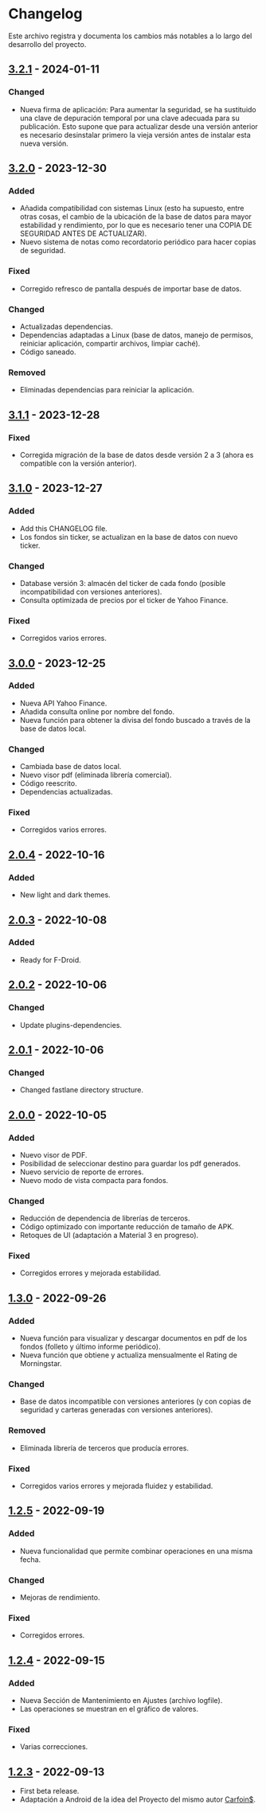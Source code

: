 # Changelog

Este archivo registra y documenta los cambios más notables a lo largo del desarrollo del proyecto.

## [3.2.1] - 2024-01-11

### Changed

- Nueva firma de aplicación: Para aumentar la seguridad, se ha sustituido una clave de depuración temporal por una clave adecuada para su publicación. Esto supone que para actualizar desde una versión anterior es necesario desinstalar primero la vieja versión antes de instalar esta nueva versión.

## [3.2.0] - 2023-12-30

### Added

- Añadida compatibilidad con sistemas Linux (esto ha supuesto, entre otras cosas, el cambio de la ubicación de la base de datos para mayor estabilidad y rendimiento, por lo que es necesario tener una COPIA DE SEGURIDAD ANTES DE ACTUALIZAR).
- Nuevo sistema de notas como recordatorio periódico para hacer copias de seguridad.

### Fixed

- Corregido refresco de pantalla después de importar base de datos.

### Changed

- Actualizadas dependencias.
- Dependencias adaptadas a Linux (base de datos, manejo de permisos, reiniciar aplicación, compartir archivos, limpiar caché).
- Código saneado.

### Removed

- Eliminadas dependencias para reiniciar la aplicación.

## [3.1.1] - 2023-12-28

### Fixed

- Corregida migración de la base de datos desde versión 2 a 3 (ahora es compatible con la versión anterior).

## [3.1.0] - 2023-12-27

### Added

- Add this CHANGELOG file.
- Los fondos sin ticker, se actualizan en la base de datos con nuevo ticker.

### Changed

- Database versión 3: almacén del ticker de cada fondo (posible incompatibilidad con versiones anteriores).
- Consulta optimizada de precios por el ticker de Yahoo Finance.

### Fixed

- Corregidos varios errores.

## [3.0.0] - 2023-12-25

### Added

- Nueva API Yahoo Finance.
- Añadida consulta online por nombre del fondo.
- Nueva función para obtener la divisa del fondo buscado a través de la base de datos local.

### Changed

- Cambiada base de datos local.
- Nuevo visor pdf (eliminada librería comercial).
- Código reescrito.
- Dependencias actualizadas.

### Fixed

- Corregidos varios errores.

## [2.0.4] - 2022-10-16

### Added

- New light and dark themes.

## [2.0.3] - 2022-10-08

### Added

- Ready for F-Droid.

## [2.0.2] - 2022-10-06

### Changed

- Update plugins-dependencies.

## [2.0.1] - 2022-10-06

### Changed

- Changed fastlane directory structure.

## [2.0.0] - 2022-10-05

### Added

- Nuevo visor de PDF.
- Posibilidad de seleccionar destino para guardar los pdf generados.
- Nuevo servicio de reporte de errores.
- Nuevo modo de vista compacta para fondos.

### Changed

- Reducción de dependencia de librerías de terceros.
- Código optimizado con importante reducción de tamaño de APK.
- Retoques de UI (adaptación a Material 3 en progreso).

### Fixed

- Corregidos errores y mejorada estabilidad.

## [1.3.0] - 2022-09-26

### Added

- Nueva función para visualizar y descargar documentos en pdf de los fondos (folleto y último informe periódico).
- Nueva función que obtiene y actualiza mensualmente el Rating de Morningstar.

### Changed

- Base de datos incompatible con versiones anteriores (y con copias de seguridad y carteras generadas con versiones anteriores).

### Removed

- Eliminada librería de terceros que producía errores.

### Fixed

- Corregidos varios errores y mejorada fluidez y estabilidad.

## [1.2.5] - 2022-09-19

### Added

- Nueva funcionalidad que permite combinar operaciones en una misma fecha.

### Changed

- Mejoras de rendimiento.

### Fixed

- Corregidos errores.

## [1.2.4] - 2022-09-15

### Added

- Nueva Sección de Mantenimiento en Ajustes (archivo logfile).
- Las operaciones se muestran en el gráfico de valores.

### Fixed

- Varias correcciones.

## [1.2.3] - 2022-09-13

- First beta release.
- Adaptación a Android de la idea del Proyecto del mismo autor [Carfoin$](https://github.com/Webierta/carfoins).

[3.2.1]: https://github.com/Webierta/carfoin/compare/v3.2.0...v3.2.1
[3.2.0]: https://github.com/Webierta/carfoin/compare/v3.1.1...v3.2.0
[3.1.1]: https://github.com/Webierta/carfoin/compare/v3.1.0...v3.1.1
[3.1.0]: https://github.com/Webierta/carfoin/compare/v3.0.0...v3.1.0
[3.0.0]: https://github.com/Webierta/carfoin/compare/v2.0.4...v3.0.0
[2.0.4]: https://github.com/Webierta/carfoin/compare/v2.0.3...v2.0.4
[2.0.3]: https://github.com/Webierta/carfoin/compare/v2.0.2...v2.0.3
[2.0.2]: https://github.com/Webierta/carfoin/compare/v2.0.1...v2.0.2
[2.0.1]: https://github.com/Webierta/carfoin/compare/v2.0.0...v2.0.1
[2.0.0]: https://github.com/Webierta/carfoin/compare/v1.3.0...v2.0.0
[1.3.0]: https://github.com/Webierta/carfoin/compare/v1.2.5...v1.3.0
[1.2.5]: https://github.com/Webierta/carfoin/compare/v1.2.4...v1.2.5
[1.2.4]: https://github.com/Webierta/carfoin/compare/v1.2.3...v1.2.4
[1.2.3]: https://github.com/Webierta/carfoin/releases/tag/v1.2.3


